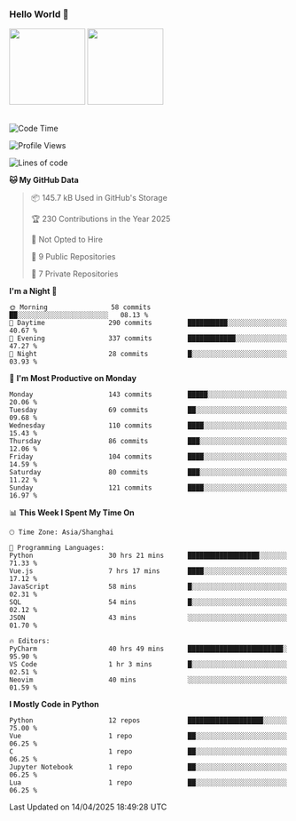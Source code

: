 ### Hello World 👋
<img align="" height="137px" src="https://github-readme-stats.vercel.app/api?username=myhMARS&hide_title=true&hide_border=true&show_icons=trueline_height=21&text_color=000&icon_color=000&bg_color=0,ea6161,ffc64d,fffc4d,52fa5a&theme=graywhite" /> </div>
<img align="" height="137px" src="https://github-readme-stats-git-masterrstaa-rickstaa.vercel.app/api/top-langs/?username=myhMARS&hide_title=true&hide_border=true&layout=compact&langs_count=6&text_color=000&icon_color=fff&bg_color=0,52fa5a,4dfcff,c64dff&theme=graywhite" /><br><br>

<!--START_SECTION:waka-->
![Code Time](http://img.shields.io/badge/Code%20Time-544%20hrs%2053%20mins-blue)

![Profile Views](http://img.shields.io/badge/Profile%20Views-0-blue)

![Lines of code](https://img.shields.io/badge/From%20Hello%20World%20I%27ve%20Written-437.7%20thousand%20lines%20of%20code-blue)

**🐱 My GitHub Data** 

> 📦 145.7 kB Used in GitHub's Storage 
 > 
> 🏆 230 Contributions in the Year 2025
 > 
> 🚫 Not Opted to Hire
 > 
> 📜 9 Public Repositories 
 > 
> 🔑 7 Private Repositories 
 > 
**I'm a Night 🦉** 

```text
🌞 Morning                58 commits          ██░░░░░░░░░░░░░░░░░░░░░░░   08.13 % 
🌆 Daytime                290 commits         ██████████░░░░░░░░░░░░░░░   40.67 % 
🌃 Evening                337 commits         ████████████░░░░░░░░░░░░░   47.27 % 
🌙 Night                  28 commits          █░░░░░░░░░░░░░░░░░░░░░░░░   03.93 % 
```
📅 **I'm Most Productive on Monday** 

```text
Monday                   143 commits         █████░░░░░░░░░░░░░░░░░░░░   20.06 % 
Tuesday                  69 commits          ██░░░░░░░░░░░░░░░░░░░░░░░   09.68 % 
Wednesday                110 commits         ████░░░░░░░░░░░░░░░░░░░░░   15.43 % 
Thursday                 86 commits          ███░░░░░░░░░░░░░░░░░░░░░░   12.06 % 
Friday                   104 commits         ████░░░░░░░░░░░░░░░░░░░░░   14.59 % 
Saturday                 80 commits          ███░░░░░░░░░░░░░░░░░░░░░░   11.22 % 
Sunday                   121 commits         ████░░░░░░░░░░░░░░░░░░░░░   16.97 % 
```


📊 **This Week I Spent My Time On** 

```text
🕑︎ Time Zone: Asia/Shanghai

💬 Programming Languages: 
Python                   30 hrs 21 mins      ██████████████████░░░░░░░   71.33 % 
Vue.js                   7 hrs 17 mins       ████░░░░░░░░░░░░░░░░░░░░░   17.12 % 
JavaScript               58 mins             █░░░░░░░░░░░░░░░░░░░░░░░░   02.31 % 
SQL                      54 mins             █░░░░░░░░░░░░░░░░░░░░░░░░   02.12 % 
JSON                     43 mins             ░░░░░░░░░░░░░░░░░░░░░░░░░   01.70 % 

🔥 Editors: 
PyCharm                  40 hrs 49 mins      ████████████████████████░   95.90 % 
VS Code                  1 hr 3 mins         █░░░░░░░░░░░░░░░░░░░░░░░░   02.51 % 
Neovim                   40 mins             ░░░░░░░░░░░░░░░░░░░░░░░░░   01.59 % 
```

**I Mostly Code in Python** 

```text
Python                   12 repos            ███████████████████░░░░░░   75.00 % 
Vue                      1 repo              ██░░░░░░░░░░░░░░░░░░░░░░░   06.25 % 
C                        1 repo              ██░░░░░░░░░░░░░░░░░░░░░░░   06.25 % 
Jupyter Notebook         1 repo              ██░░░░░░░░░░░░░░░░░░░░░░░   06.25 % 
Lua                      1 repo              ██░░░░░░░░░░░░░░░░░░░░░░░   06.25 % 
```




 Last Updated on 14/04/2025 18:49:28 UTC
<!--END_SECTION:waka-->

<!--
**myhMARS/myhMARS** is a ✨ _special_ ✨ repository because its `README.md` (this file) appears on your GitHub profile.

Here are some ideas to get you started:

- 🔭 I’m currently working on ...
- 🌱 I’m currently learning ...
- 👯 I’m looking to collaborate on ...
- 🤔 I’m looking for help with ...
- 💬 Ask me about ...
- 📫 How to reach me: ...
- 😄 Pronouns: ...
- ⚡ Fun fact: ...
-->
